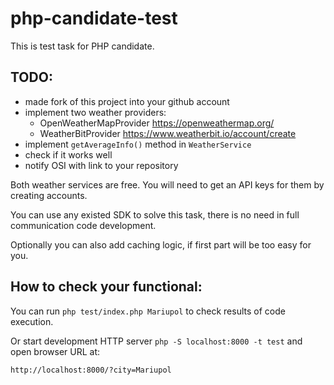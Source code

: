 # php-candidate-test
This is test task for PHP candidate.

## TODO:
- made fork of this project into your github account 
- implement two weather providers:
    - OpenWeatherMapProvider https://openweathermap.org/
    - WeatherBitProvider https://www.weatherbit.io/account/create
- implement `getAverageInfo()` method in `WeatherService`
- check if it works well
- notify OSI with link to your repository

Both weather services are free.
You will need to get an API keys for them by creating accounts.

You can use any existed SDK to solve this task, 
there is no need in full communication code development. 

Optionally you can also add caching logic, if first part will be too easy for you.

## How to check your functional:
You can run `php test/index.php Mariupol` to check results of code execution.

Or start development HTTP server `php -S localhost:8000 -t test` and open browser URL at:

`http://localhost:8000/?city=Mariupol`
